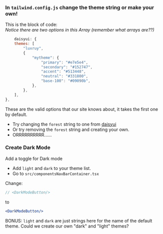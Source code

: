 ### In `tailwind.config.js` change the theme string or make your own!


This is the block of code:  
*Notice there are two options in this Array (remember what arrays are??)*

```javascript
    daisyui: {
    themes: [
        "luxruy",
        {
            "mytheme": {
                "primary": "#e7e5e4",
                "secondary": "#152747",
                "accent": "#513448",
                "neutral": "#331800",
                "base-100": "#09090b",
            },
        },
    ],
},
```

These are the valid options that our site knows about, it takes the first one by default.
- Try changing the `forest` string to one from [daisyui](https://daisyui.com/docs/themes/)
- Or try removing the `forest` string and creating your own.
- ORRRRRRRRRR......

### Create Dark Mode

Add a toggle for Dark mode
- Add `light` and `dark` to your theme list.
- Go to `src/componentsNavBarContainer.tsx`

Change:

```jsx
// <DarkModeButton/>
```

to

```jsx
<DarkModeButton/>
```

BONUS: `light` and `dark` are just strings here for the name of the default theme.
Could we create our own "dark" and "light" themes?
